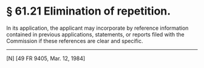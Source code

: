 # § 61.21   Elimination of repetition.

In its application, the applicant may incorporate by reference information contained in previous applications, statements, or reports filed with the Commission if these references are clear and specific.



---

[N] [49 FR 9405, Mar. 12, 1984]




